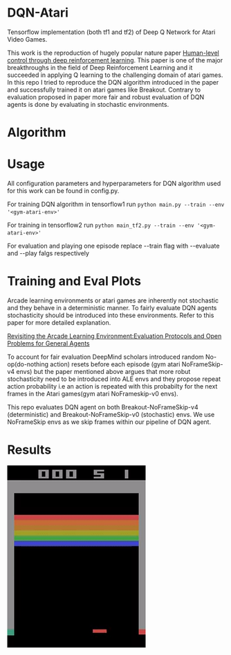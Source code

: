 # DQN-Atari
Tensorflow implementation (both tf1 and tf2) of Deep Q Network for Atari Video Games.

This work is the reproduction of hugely popular nature paper [Human-level control through deep reinforcement learning](https://storage.googleapis.com/deepmind-media/dqn/DQNNaturePaper.pdf). This paper is one of the major breakthroughs in the field of Deep Reinforcement Learning and it succeeded in applying Q learning to the challenging domain of atari games. In this repo I tried to reproduce the DQN algorithm introduced in the paper and successfully trained it on atari games like Breakout. Contrary to evaluation proposed in paper more fair and robust evaluation of DQN agents is done by evaluating in stochastic environments.

# Algorithm


# Usage

All configuration parameters and hyperparameters for DQN algorithm used for this work can be found in config.py.

For training DQN algorithm in tensorflow1 run 
`python main.py --train --env '<gym-atari-env>'`

For training in tensorflow2 run
`python main_tf2.py --train --env '<gym-atari-env>'`

For evaluation and playing one episode replace --train flag with --evaluate and --play falgs respectively

# Training and Eval Plots
Arcade learning environments or atari games are inherently not stochastic and they behave in a deterministic manner. To fairly evaluate DQN agents stochasticity should be introduced into these environments. Refer to this paper for more detailed explanation.

[Revisiting the Arcade Learning Environment:Evaluation Protocols and Open Problems for General Agents](https://arxiv.org/pdf/1709.06009.pdf)

To account for fair evaluation DeepMind scholars introduced random No-op(do-nothing action) resets before each episode (gym atari NoFrameSkip-v4 envs) but the paper mentioned above argues that more robut stochasticity need to be introduced into ALE envs and they propose repeat action probability i.e an action is repeated with this probabilty for the next frames in the Atari games(gym atari NoFrameskip-v0 envs). 

This repo evaluates DQN agent on both Breakout-NoFrameSkip-v4 (deterministic) and Breakout-NoFrameSkip-v0 (stochastic) envs. We use NoFrameSkip envs as we skip frames within our pipeline of DQN agent.

# Results

![breakout-result](results/breakout.gif)
